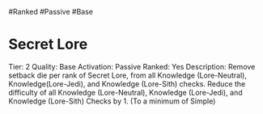 #Ranked
#Passive
#Base

# Secret Lore
Tier: 2
Quality: Base
Activation: Passive
Ranked: Yes
Description: Remove setback die per rank of Secret Lore, from all Knowledge (Lore-Neutral), Knowledge(Lore-Jedi), and Knowledge (Lore-Sith) checks. Reduce the difficulty of all Knowledge (Lore-Neutral), Knowledge (Lore-Jedi), and Knowledge (Lore-Sith) Checks by 1. (To a minimum of Simple)